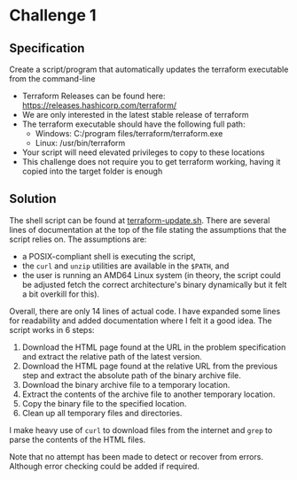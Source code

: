 # Challenge 1

## Specification

Create a script/program that automatically updates the terraform executable from the command-line

- Terraform Releases can be found here: https://releases.hashicorp.com/terraform/
- We are only interested in the latest stable release of terraform
- The terraform executable should have the following full path:
    - Windows: C:/program files/terraform/terraform.exe
    - Linux: /usr/bin/terraform
- Your script will need elevated privileges to copy to these locations
- This challenge does not require you to get terraform working, having it copied into the target folder is enough

## Solution

The shell script can be found at [terraform-update.sh](./terraform-update.sh).
There are several lines of documentation at the top of the file stating the assumptions that the script relies on.
The assumptions are:

- a POSIX-compliant shell is executing the script,
- the `curl` and `unzip` utilities are available in the `$PATH`, and
- the user is running an AMD64 Linux system (in theory, the script could be adjusted fetch the correct architecture's binary dynamically but it felt a bit overkill for this).

Overall, there are only 14 lines of actual code.
I have expanded some lines for readability and added documentation where I felt it a good idea.
The script works in 6 steps:

1. Download the HTML page found at the URL in the problem specification and extract the relative path of the latest version.
1. Download the HTML page found at the relative URL from the previous step and extract the absolute path of the binary archive file.
1. Download the binary archive file to a temporary location.
1. Extract the contents of the archive file to another temporary location.
1. Copy the binary file to the specified location.
1. Clean up all temporary files and directories.

I make heavy use of `curl` to download files from the internet and `grep` to parse the contents of the HTML files.

Note that no attempt has been made to detect or recover from errors.
Although error checking could be added if required.
